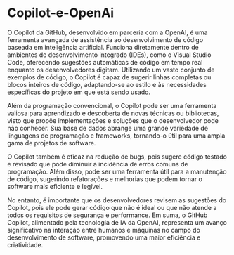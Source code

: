 # Copilot-e-OpenAi

O Copilot da GitHub, desenvolvido em parceria com a OpenAI, é uma ferramenta avançada de assistência ao desenvolvimento de código baseada em inteligência artificial. Funciona diretamente dentro de ambientes de desenvolvimento integrado (IDEs), como o Visual Studio Code, oferecendo sugestões automáticas de código em tempo real enquanto os desenvolvedores digitam. Utilizando um vasto conjunto de exemplos de código, o Copilot é capaz de sugerir linhas completas ou blocos inteiros de código, adaptando-se ao estilo e às necessidades específicas do projeto em que está sendo usado.

Além da programação convencional, o Copilot pode ser uma ferramenta valiosa para aprendizado e descoberta de novas técnicas ou bibliotecas, visto que propõe implementações e soluções que o desenvolvedor pode não conhecer. Sua base de dados abrange uma grande variedade de linguagens de programação e frameworks, tornando-o útil para uma ampla gama de projetos de software.

O Copilot também é eficaz na redução de bugs, pois sugere código testado e revisado que pode diminuir a incidência de erros comuns de programação. Além disso, pode ser uma ferramenta útil para a manutenção de código, sugerindo refatorações e melhorias que podem tornar o software mais eficiente e legível.

No entanto, é importante que os desenvolvedores revisem as sugestões do Copilot, pois ele pode gerar código que não é ideal ou que não atende a todos os requisitos de segurança e performance. Em suma, o GitHub Copilot, alimentado pela tecnologia de IA da OpenAI, representa um avanço significativo na interação entre humanos e máquinas no campo do desenvolvimento de software, promovendo uma maior eficiência e criatividade.
